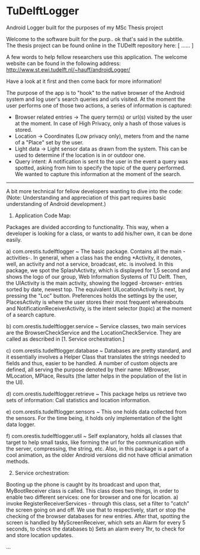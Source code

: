 TuDelftLogger
=============

Android Logger built for the purposes of my MSc Thesis project

Welcome to the software built for the purp.. ok that's said in the subtitle. The thesis project can be found online in the TUDelft repository here: [ ...... ]

A few words to help fellow researchers use this application. The welcome website can be found in the following address:
http://www.st.ewi.tudelft.nl/~hauff/androidLogger/

Have a look at it first and then come back for more information!

The purpose of the app is to "hook" to the native browser of the Android system and log user's search queries and urls visited. At the moment the user performs one of those two actions, a series of information is captured:

- Browser related entries -> The query term(s) or url(s) visited by the user at the moment. In case of High Privacy, only a hash of those values is stored.
- Location -> Coordinates (Low privacy only), meters from and the name of a "Place" set by the user.
- Light data -> Light sensor data as drawn from the system. This can be used to determine if the location is in or outdoor one.
- Query intent: A notification is sent to the user in the event a query was spotted, asking from him to specify the topic of the query performed. We wanted to capture this information at the moment of the search.

---------

A bit more technical for fellow developers wanting to dive into the code: 
(Note: Understanding and appreciation of this part requires basic understanding of Android development.)

1. Application Code Map:

Packages are divided according to functionality. This way, when a developer is looking for a class, or wants to add his/her own, it can be done easily. 

  a) com.orestis.tudelftlogger ~ The basic package. Contains all the main -activities-. In general, when a class has the ending *Activity, it denotes, well, an activity and not a service, broadcast, etc. is involved. In this package, we spot the SplashActivity, which is displayed for 1,5 second and shows the logo of our group, Web Information Systems of TU Delft. Then, the UIActivity is the main activity, showing the logged -browser- entries sorted by date, newest top. The equivalent UILocationActivity is next, by pressing the "Loc" button. Preferences holds the settings by the user, PlacesActivity is where the user stores their most frequent whereabouts and NotificationReceiverActivity, is the intent selector (topic) at the moment of a search capture.
  
  b) com.orestis.tudelftlogger.service ~ Service classes, two main services are the BrowserCheckService and the LocationCheckService. They are called as described in  [1. Service orchestration.]
  
  c) com.orestis.tudelftlogger.database ~ Databases are pretty standard, and it essentially involves a Helper Class that translates the strings needed to fields and thus, easier to be handled. A number of custom objects are defined, all serving the purpose denoted by their name: MBrowser, MLocation, MPlace, Results (the latter helps in the population of the list in the UI).
  
  d) com.orestis.tudelftlogger.retrieve ~ This package helps us retrieve two sets of information: Call statistics and location information.
  
  e) com.orestis.tudelftlogger.sensors ~ This one holds data collected from the sensors. For the time being, it holds only implementation of the light data logger.
  
  f) com.orestis.tudelftlogger.util ~ Self explanatory, holds all classes that target to help small tasks, like forming the url for the communication with the server, compressing, the string, etc. Also, in this package is a part of a cool animation, as the older Android versions did not have official animation methods.

2. Service orchestration: 

Booting up the phone is caught by its broadcast and upon that, MyBootReceiver class is called.
This class does two things, in order to enable two different services: one for browser and one for location.
  a) invoke RegisterReceiverServices - through this class, set a filter to "catch" the screen going on and off. We use that to respectively, start or stop the checking of the browser databases for new entries.
    After that, spotting the screen is handled by MyScreenReceiver, which sets an Alarm for every 5 seconds, to check the databases
  b) Sets an alarm every 1hr, to check for and store location updates.
  
...
